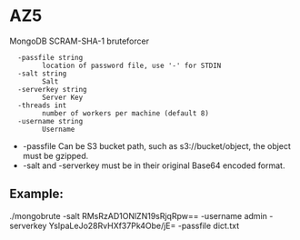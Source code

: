 # AZ5
MongoDB SCRAM-SHA-1 bruteforcer


```Usage of ./mongobrute_hash:
  -passfile string
    	location of password file, use '-' for STDIN
  -salt string
    	Salt
  -serverkey string
    	Server Key
  -threads int
    	number of workers per machine (default 8)
  -username string
    	Username
```

* -passfile Can be S3 bucket path, such as s3://bucket/object, the object must be gzipped. 
* -salt and -serverkey must be in their original Base64 encoded format.

## Example:
./mongobrute -salt RMsRzAD1ONlZN19sRjqRpw== -username admin -serverkey YsIpaLeJo28RvHXf37Pk4Obe/jE= -passfile dict.txt
